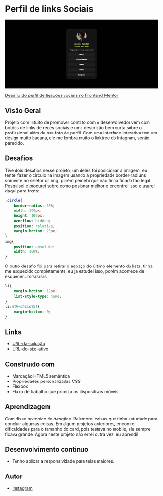 # Perfil de links Sociais

<div>
<img align="center" src="assets/design.png" alt="header">
</div>

[Desafio do perfil de ligações sociais no Frontend Mentor](https://www.frontendmentor.io/challenges/social-links-profile-UG32l9m6dQ)

## Visão Geral

Projeto com intuito de promover contato com o desenvolvedor vem com botões de links de redes sociais e uma descrição bem curta sobre o profissional além de sua foto de perfil. Com uma interface interativa tem um design muito bacana, ele me lembra muito o linktree do Intagram, senão parecido.

## Desafios

Tive dois desafios nesse projeto, um deles foi posicionar a imagem, eu tentei fazer o circulo na imagem usando a propriedade border-radiuns somente no seletor da img, porém percebi que não tinha ficado tão legal. Pesquisei e procurei sobre como posionar melhor e encontrei isso e usarei daqui para frente.

````css
.circle{
    border-radius: 50%;
    width: 100px;
    height: 100px;
    overflow: hidden;
    position: relative;
    margin-bottom: 20px;
}
img{
    position: absolute;
    width: 100%;  
}
````

O outro desafio foi para retirar o espaço do último elemento da lista, tinha me esquecido completamente, eu ja estudei isso, porém acontece de esquecer...rsrsrsrsrs

````css
li{ 
    margin-bottom: 12px;
    list-style-type: none;
}
li:nth-child(5){
    margin-bottom: 0;
}
````

## Links
- [URL-da-solução](https://github.com/Denner-94/perfil-de-links-sociais)
- [URL-do-site-ativo](https://perfil-de-links-sociais-seven.vercel.app/)

## Construído com

- Marcação HTML5 semântica
- Propriedades personalizadas CSS
- Flexbox
- Fluxo de trabalho que prioriza os dispositivos móveis

## Aprendizagem

Com disse no topico de *desafios*. Relembrei coisas que tinha estudado para concluir algumas coisas.
Em algum projetos anteriores, encontrei dificuldades para o tamanho do card, pois testava no mobile, ele sempre ficava grande. Agora neste projeto não errei outra vez, eu aprendi!

## Desenvolvimento continuo

- Tenho aplicar a responsividade para telas maiores.

## Autor

- [Instagram](https://www.instagram.com/opretodenner/)
